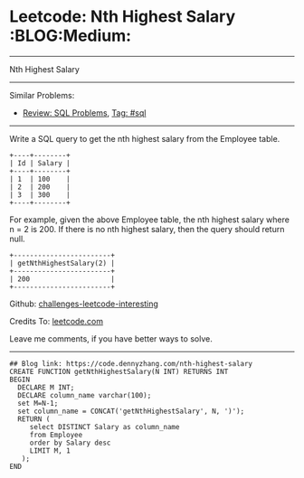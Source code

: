 
# Leetcode: Nth Highest Salary     :BLOG:Medium:

---

Nth Highest Salary  

---

Similar Problems:  

-   [Review: SQL Problems](https://code.dennyzhang.com/review-sql), [Tag: #sql](https://code.dennyzhang.com/tag/sql)

---

Write a SQL query to get the nth highest salary from the Employee table.  

    +----+--------+
    | Id | Salary |
    +----+--------+
    | 1  | 100    |
    | 2  | 200    |
    | 3  | 300    |
    +----+--------+

For example, given the above Employee table, the nth highest salary where n = 2 is 200. If there is no nth highest salary, then the query should return null.  

    +------------------------+
    | getNthHighestSalary(2) |
    +------------------------+
    | 200                    |
    +------------------------+

Github: [challenges-leetcode-interesting](https://github.com/DennyZhang/challenges-leetcode-interesting/tree/master/problems/nth-highest-salary)  

Credits To: [leetcode.com](https://leetcode.com/problems/nth-highest-salary/description/)  

Leave me comments, if you have better ways to solve.  

---

    ## Blog link: https://code.dennyzhang.com/nth-highest-salary
    CREATE FUNCTION getNthHighestSalary(N INT) RETURNS INT
    BEGIN
      DECLARE M INT;
      DECLARE column_name varchar(100);
      set M=N-1;
      set column_name = CONCAT('getNthHighestSalary', N, ')');
      RETURN (
         select DISTINCT Salary as column_name
         from Employee
         order by Salary desc
         LIMIT M, 1
       );
    END

